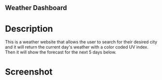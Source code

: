 ## Weather Dashboard

# Description
This is a weather website that allows the user to search for their desired city and it will return the current day's weather with a color coded UV index. Then it will show the forecast for the next 5 days below. 

# Screenshot

